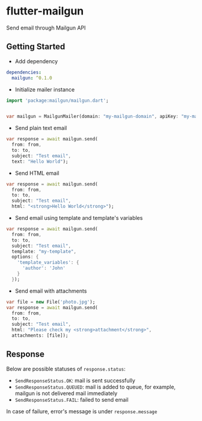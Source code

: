 # flutter-mailgun
Send email through Mailgun API

## Getting Started

- Add dependency

```yaml
dependencies:
  mailgun: ^0.1.0
```

- Initialize mailer instance

```dart
import 'package:mailgun/mailgun.dart';


var mailgun = MailgunMailer(domain: "my-mailgun-domain", apiKey: "my-mailgun-api-key");
```

- Send plain text email

```dart
var response = await mailgun.send(
  from: from,
  to: to,
  subject: "Test email",
  text: "Hello World");
```

- Send HTML email

```dart
var response = await mailgun.send(
  from: from,
  to: to,
  subject: "Test email",
  html: "<strong>Hello World</strong>");
```

- Send email using template and template's variables

```dart
var response = await mailgun.send(
  from: from,
  to: to,
  subject: "Test email",
  template: "my-template",
  options: {
    'template_variables': {
      'author': 'John'
    }
  });
```

- Send email with attachments

```dart
var file = new File('photo.jpg');
var response = await mailgun.send(
  from: from,
  to: to,
  subject: "Test email",
  html: "Please check my <strong>attachment</strong>",
  attachments: [file]);
```

## Response

Below are possible statuses of `response.status`:

- `SendResponseStatus.OK`: mail is sent successfully
- `SendResponseStatus.QUEUED`: mail is added to queue, for example, mailgun is not delivered mail immediately
- `SendResponseStatus.FAIL`: failed to send email

In case of failure, error's message is under `response.message`